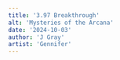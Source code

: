 ```yaml
---
title: '3.97 Breakthrough'
alt: 'Mysteries of the Arcana'
date: '2024-10-03'
author: 'J Gray'
artist: 'Gennifer'
---
```

